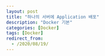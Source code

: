 ```yaml
---
layout: post
title: "하나의 서버에 Application 배포"
description: "Docker 기본"
categories: [Docker]
tags: [Docker]
redirect_from:
  - /2020/08/19/
---
```



